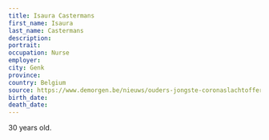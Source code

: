 ```yaml
---
title: Isaura Castermans
first_name: Isaura
last_name: Castermans
description: 
portrait: 
occupation: Nurse
employer: 
city: Genk
province: 
country: Belgium
source: https://www.demorgen.be/nieuws/ouders-jongste-coronaslachtoffer-isaura-castermans-zo-n-krachtige-vrouw-zonder-enige-gezondheidsproblemen~b7d40a8a/
birth_date: 
death_date: 
---
```


30 years old.